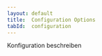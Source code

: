 ```yaml
---
layout: default
title:  Configuration Options
tabId:  configuration
---
```


Konfiguration beschreiben